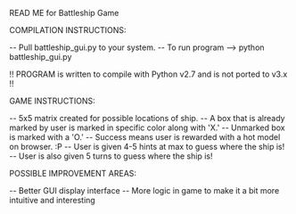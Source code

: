 READ ME for Battleship Game

COMPILATION INSTRUCTIONS:

-- Pull battleship_gui.py to your system.
-- To run program --> python battleship_gui.py

!! PROGRAM is written to compile with Python v2.7 and is not ported to v3.x !!


GAME INSTRUCTIONS:

-- 5x5 matrix created for possible locations of ship.
-- A box that is already marked by user is marked in specific color along with 'X.'
-- Unmarked box is marked with a 'O.' 
-- Success means user is rewarded with a hot model on browser. :P
-- User is given 4-5 hints at max to guess where the ship is!
-- User is also given 5 turns to guess where the ship is!

POSSIBLE IMPROVEMENT AREAS:

-- Better GUI display interface
-- More logic in game to make it a bit more intuitive and interesting
